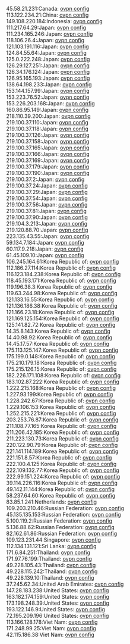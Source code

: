 45.58.21.231:Canada: [ovpn config](vpn/45_58_21_231.ovpn)  
113.122.234.21:China: [ovpn config](vpn/113_122_234_21.ovpn)  
149.108.220.184:Indonesia: [ovpn config](vpn/149_108_220_184.ovpn)  
111.217.64.29:Japan: [ovpn config](vpn/111_217_64_29.ovpn)  
111.234.165.246:Japan: [ovpn config](vpn/111_234_165_246.ovpn)  
118.106.26.4:Japan: [ovpn config](vpn/118_106_26_4.ovpn)  
121.103.191.116:Japan: [ovpn config](vpn/121_103_191_116.ovpn)  
124.84.55.64:Japan: [ovpn config](vpn/124_84_55_64.ovpn)  
125.0.222.248:Japan: [ovpn config](vpn/125_0_222_248.ovpn)  
126.29.127.251:Japan: [ovpn config](vpn/126_29_127_251.ovpn)  
126.34.176.124:Japan: [ovpn config](vpn/126_34_176_124.ovpn)  
126.95.165.193:Japan: [ovpn config](vpn/126_95_165_193.ovpn)  
138.64.198.233:Japan: [ovpn config](vpn/138_64_198_233.ovpn)  
153.144.157.99:Japan: [ovpn config](vpn/153_144_157_99.ovpn)  
153.223.76.52:Japan: [ovpn config](vpn/153_223_76_52.ovpn)  
153.226.203.168:Japan: [ovpn config](vpn/153_226_203_168.ovpn)  
160.86.95.149:Japan: [ovpn config](vpn/160_86_95_149.ovpn)  
218.110.39.200:Japan: [ovpn config](vpn/218_110_39_200.ovpn)  
219.100.37.110:Japan: [ovpn config](vpn/219_100_37_110.ovpn)  
219.100.37.118:Japan: [ovpn config](vpn/219_100_37_118.ovpn)  
219.100.37.126:Japan: [ovpn config](vpn/219_100_37_126.ovpn)  
219.100.37.158:Japan: [ovpn config](vpn/219_100_37_158.ovpn)  
219.100.37.165:Japan: [ovpn config](vpn/219_100_37_165.ovpn)  
219.100.37.166:Japan: [ovpn config](vpn/219_100_37_166.ovpn)  
219.100.37.169:Japan: [ovpn config](vpn/219_100_37_169.ovpn)  
219.100.37.179:Japan: [ovpn config](vpn/219_100_37_179.ovpn)  
219.100.37.190:Japan: [ovpn config](vpn/219_100_37_190.ovpn)  
219.100.37.2:Japan: [ovpn config](vpn/219_100_37_2.ovpn)  
219.100.37.24:Japan: [ovpn config](vpn/219_100_37_24.ovpn)  
219.100.37.29:Japan: [ovpn config](vpn/219_100_37_29.ovpn)  
219.100.37.54:Japan: [ovpn config](vpn/219_100_37_54.ovpn)  
219.100.37.56:Japan: [ovpn config](vpn/219_100_37_56.ovpn)  
219.100.37.81:Japan: [ovpn config](vpn/219_100_37_81.ovpn)  
219.100.37.90:Japan: [ovpn config](vpn/219_100_37_90.ovpn)  
219.104.3.213:Japan: [ovpn config](vpn/219_104_3_213.ovpn)  
219.120.88.70:Japan: [ovpn config](vpn/219_120_88_70.ovpn)  
223.135.43.55:Japan: [ovpn config](vpn/223_135_43_55.ovpn)  
59.134.7.184:Japan: [ovpn config](vpn/59_134_7_184.ovpn)  
60.117.9.218:Japan: [ovpn config](vpn/60_117_9_218.ovpn)  
61.45.109.10:Japan: [ovpn config](vpn/61_45_109_10.ovpn)  
106.245.164.61:Korea Republic of: [ovpn config](vpn/106_245_164_61.ovpn)  
112.186.27.114:Korea Republic of: [ovpn config](vpn/112_186_27_114.ovpn)  
116.123.184.238:Korea Republic of: [ovpn config](vpn/116_123_184_238.ovpn)  
118.45.193.171:Korea Republic of: [ovpn config](vpn/118_45_193_171.ovpn)  
119.196.38.3:Korea Republic of: [ovpn config](vpn/119_196_38_3.ovpn)  
119.63.244.98:Korea Republic of: [ovpn config](vpn/119_63_244_98.ovpn)  
121.133.16.55:Korea Republic of: [ovpn config](vpn/121_133_16_55.ovpn)  
121.136.186.38:Korea Republic of: [ovpn config](vpn/121_136_186_38.ovpn)  
121.166.23.18:Korea Republic of: [ovpn config](vpn/121_166_23_18.ovpn)  
121.169.125.154:Korea Republic of: [ovpn config](vpn/121_169_125_154.ovpn)  
125.141.82.72:Korea Republic of: [ovpn config](vpn/125_141_82_72.ovpn)  
14.35.8.143:Korea Republic of: [ovpn config](vpn/14_35_8_143.ovpn)  
14.40.98.92:Korea Republic of: [ovpn config](vpn/14_40_98_92.ovpn)  
14.45.17.57:Korea Republic of: [ovpn config](vpn/14_45_17_57.ovpn)  
175.113.125.147:Korea Republic of: [ovpn config](vpn/175_113_125_147.ovpn)  
175.199.0.148:Korea Republic of: [ovpn config](vpn/175_199_0_148.ovpn)  
175.210.179.18:Korea Republic of: [ovpn config](vpn/175_210_179_18.ovpn)  
175.215.126.15:Korea Republic of: [ovpn config](vpn/175_215_126_15.ovpn)  
182.226.171.108:Korea Republic of: [ovpn config](vpn/182_226_171_108.ovpn)  
183.102.87.222:Korea Republic of: [ovpn config](vpn/183_102_87_222.ovpn)  
1.222.215.168:Korea Republic of: [ovpn config](vpn/1_222_215_168.ovpn)  
1.227.93.199:Korea Republic of: [ovpn config](vpn/1_227_93_199.ovpn)  
1.228.242.67:Korea Republic of: [ovpn config](vpn/1_228_242_67.ovpn)  
1.229.106.153:Korea Republic of: [ovpn config](vpn/1_229_106_153.ovpn)  
1.252.215.221:Korea Republic of: [ovpn config](vpn/1_252_215_221.ovpn)  
203.253.76.87:Korea Republic of: [ovpn config](vpn/203_253_76_87.ovpn)  
211.108.77.165:Korea Republic of: [ovpn config](vpn/211_108_77_165.ovpn)  
211.206.42.185:Korea Republic of: [ovpn config](vpn/211_206_42_185.ovpn)  
211.223.130.73:Korea Republic of: [ovpn config](vpn/211_223_130_73.ovpn)  
220.122.90.79:Korea Republic of: [ovpn config](vpn/220_122_90_79.ovpn)  
221.141.114.189:Korea Republic of: [ovpn config](vpn/221_141_114_189.ovpn)  
221.151.8.57:Korea Republic of: [ovpn config](vpn/221_151_8_57.ovpn)  
222.100.4.125:Korea Republic of: [ovpn config](vpn/222_100_4_125.ovpn)  
222.109.132.77:Korea Republic of: [ovpn config](vpn/222_109_132_77.ovpn)  
222.99.151.224:Korea Republic of: [ovpn config](vpn/222_99_151_224.ovpn)  
39.114.226.116:Korea Republic of: [ovpn config](vpn/39_114_226_116.ovpn)  
49.142.11.144:Korea Republic of: [ovpn config](vpn/49_142_11_144.ovpn)  
58.237.64.60:Korea Republic of: [ovpn config](vpn/58_237_64_60.ovpn)  
83.85.1.241:Netherlands: [ovpn config](vpn/83_85_1_241.ovpn)  
109.203.210.46:Russian Federation: [ovpn config](vpn/109_203_210_46.ovpn)  
45.135.135.153:Russian Federation: [ovpn config](vpn/45_135_135_153.ovpn)  
5.100.119.2:Russian Federation: [ovpn config](vpn/5_100_119_2.ovpn)  
5.136.88.62:Russian Federation: [ovpn config](vpn/5_136_88_62.ovpn)  
82.162.61.86:Russian Federation: [ovpn config](vpn/82_162_61_86.ovpn)  
109.123.231.44:Singapore: [ovpn config](vpn/109_123_231_44.ovpn)  
112.134.131.121:Sri Lanka: [ovpn config](vpn/112_134_131_121.ovpn)  
171.6.84.251:Thailand: [ovpn config](vpn/171_6_84_251.ovpn)  
171.97.76.199:Thailand: [ovpn config](vpn/171_97_76_199.ovpn)  
49.228.105.43:Thailand: [ovpn config](vpn/49_228_105_43.ovpn)  
49.228.115.242:Thailand: [ovpn config](vpn/49_228_115_242.ovpn)  
49.228.139.10:Thailand: [ovpn config](vpn/49_228_139_10.ovpn)  
37.245.62.34:United Arab Emirates: [ovpn config](vpn/37_245_62_34.ovpn)  
147.28.183.238:United States: [ovpn config](vpn/147_28_183_238.ovpn)  
163.182.174.159:United States: [ovpn config](vpn/163_182_174_159.ovpn)  
173.198.248.39:United States: [ovpn config](vpn/173_198_248_39.ovpn)  
193.122.146.9:United States: [ovpn config](vpn/193_122_146_9.ovpn)  
72.195.209.196:United States: [ovpn config](vpn/72_195_209_196.ovpn)  
113.166.128.178:Viet Nam: [ovpn config](vpn/113_166_128_178.ovpn)  
171.248.99.25:Viet Nam: [ovpn config](vpn/171_248_99_25.ovpn)  
42.115.186.38:Viet Nam: [ovpn config](vpn/42_115_186_38.ovpn)  
